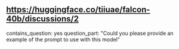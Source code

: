 ## https://huggingface.co/tiiuae/falcon-40b/discussions/2

contains_question: yes
question_part: "Could you please provide an example of the prompt to use with this model" 